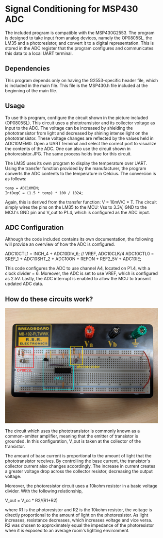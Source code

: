 # Signal Conditioning for MSP430 ADC
The included program is compatible with the MSP430G2553. The program is designed to take input from analog devices, namely the OP0805SL, the LM35 and a photoresistor, and convert it to a digital representation. This is stored in the ADC register that the program configures and communicates this data to a local UART terminal.

## Dependencies
This program depends only on having the G2553-specific header file, which is included in the main file. This file is the MSP430.h file included at the beginning of the main file.

## Usage
To use this program, configure the circuit shown in the picture included (OP0805SL). This circuit uses a phototransistor and its collector voltage as input to the ADC. The voltage can be increased by shielding the phototransistor from light and decreased by shining intense light on the phototransistor. These voltage changes are reflected by the values held in ADC10MEM0. Open a UART terminal and select the correct port to visualize the contents of the ADC. One can also use the circuit shown in photoresistor.JPG. The same process holds true for this circuit.

The LM35 uses its own program to display the temperature over UART. Using the transfer function provided by the manufacturer, the program converts the ADC contents to the temperature in Celcius. The conversion is as follows: 

	temp = ADC10MEM;
    IntDegC = (1.5 * temp) * 100 / 1024;
	
Again, this is derived from the transfer function: V = 10mV/C * T. The circuit simply wires the pins on the LM35 to the MCU: Vss to 3.3V, GND to the MCU's GND pin and V_out to P1.4, which is configured as the ADC input.

## ADC Configuration
Although the code included contains its own documentation, the following will provide an overview of how the ADC is configured.

  ADC10CTL1 = INCH_4 + ADC10DIV_6;         // VREF, ADC10CLK/4
  ADC10CTL0 = SREF_1 + ADC10SHT_2 + ADC10ON + REFON + REF2_5V + ADC10IE;          

This code configures the ADC to use channel A4, located on P1.4, with a clock divider = 6. Moreover, the ADC is set to use VREF, which is configured as 2.5V. Lastly, the ADC interrupt is enabled to allow the MCU to transmit updated ADC data.

## How do these circuits work?
![Circuits](https://github.com/RU09342/lab-5-sensing-the-world-around-you-glenn-dawson/blob/master/Sensors%20and%20Signal%20Conditioning/circuits.jpg)

The circuit which uses the phototransistor is commonly known as a common-emitter amplifier, meaning that the emitter of transistor is grounded. In this configuration, V_out is taken at the collector of the transistor.

The amount of base current is proportional to the amount of light that the phototransistor receives. By controlling the base current, the transistor's collector current also changes accordingly. The increase in current creates a greater voltage drop across the collector resistor, decreasing the output voltage.

Moreover, the photoresistor circuit uses a 10kohm resistor in a basic voltage divider. With the following relationship, 

V_out = V_cc * R2/(R1+R2)

where R1 is the photoresistor and R2 is the 10kohm resistor, the voltage is directly proportional to the amount of light on the photoresistor. As light increases, resistance decreases, which increases voltage and vice versa. R2 was chosen to approximately equal the impedance of the photoresistor when it is exposed to an average room's lighting environment.